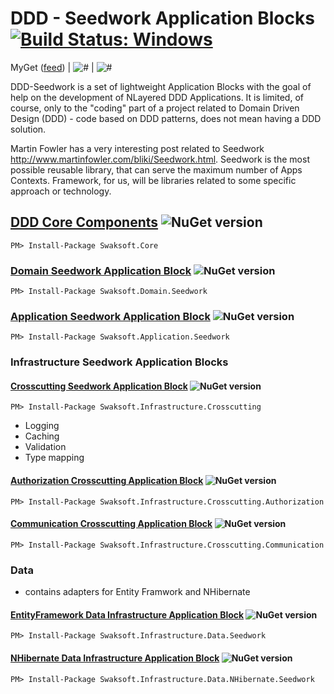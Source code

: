 # DDD - Seedwork Application Blocks [![Build Status: Windows](https://ci.appveyor.com/api/projects/status/7k05x649fxadmk64/branch/master?svg=true)](https://ci.appveyor.com/project/gruntjs/ddd-seedwork/branch/master)
MyGet ([feed](https://www.myget.org/F/ddd-seedwork/)) | ![#](https://img.shields.io/myget/ddd-seedwork/v/FSharpSupport.svg?style=flat) | ![#](https://img.shields.io/myget/ddd-seedwork/dt/FSharpSupport.svg?style=flat)


DDD-Seedwork is a set of lightweight Application Blocks with the goal of help on the development of NLayered DDD Applications. It is limited, of course, only to the "coding" part of a project related to Domain Driven Design (DDD) - code based on DDD patterns, does not mean having a DDD solution.

Martin Fowler has a very interesting post related to Seedwork http://www.martinfowler.com/bliki/Seedwork.html. Seedwork is the most possible reusable library, that can serve the maximum number of Apps Contexts. Framework, for us, will be libraries related to some specific approach or technology.

## [DDD Core Components](https://www.nuget.org/packages/Swaksoft.Core/) ![NuGet version](https://badge.fury.io/nu/Swaksoft.Core.png)
```
PM> Install-Package Swaksoft.Core
```

### [Domain Seedwork Application Block](https://www.nuget.org/packages/Swaksoft.Domain.Seedwork/) ![NuGet version](https://badge.fury.io/nu/Swaksoft.Domain.Seedwork.png)
```
PM> Install-Package Swaksoft.Domain.Seedwork
```

### [Application Seedwork Application Block](https://www.nuget.org/packages/Swaksoft.Application.Seedwork/) ![NuGet version](https://badge.fury.io/nu/Swaksoft.Application.Seedwork.png)
```
PM> Install-Package Swaksoft.Application.Seedwork
```
### Infrastructure Seedwork Application Blocks

#### [Crosscutting Seedwork Application Block](https://www.nuget.org/packages/Swaksoft.Infrastructure.Crosscutting/) ![NuGet version](https://badge.fury.io/nu/Swaksoft.Infrastructure.Crosscutting.png)
```
PM> Install-Package Swaksoft.Infrastructure.Crosscutting
```
- Logging
- Caching
- Validation
- Type mapping

#### [Authorization Crosscutting Application Block](https://www.nuget.org/packages/Swaksoft.Infrastructure.Crosscutting.Authorization/) ![NuGet version](https://badge.fury.io/nu/Swaksoft.Infrastructure.Crosscutting.Authorization.png)
```
PM> Install-Package Swaksoft.Infrastructure.Crosscutting.Authorization
```
#### [Communication Crosscutting Application Block](https://www.nuget.org/packages/Swaksoft.Infrastructure.Crosscutting.Communication/) ![NuGet version](https://badge.fury.io/nu/Swaksoft.Infrastructure.Crosscutting.Communication.png)
```
PM> Install-Package Swaksoft.Infrastructure.Crosscutting.Communication
```

### Data
- contains adapters for Entity Framwork and NHibernate

#### [EntityFramework Data Infrastructure Application Block](https://www.nuget.org/packages/Swaksoft.Infrastructure.Data.Seedwork/) ![NuGet version](https://badge.fury.io/nu/Swaksoft.Infrastructure.Data.Seedwork.png)
```
PM> Install-Package Swaksoft.Infrastructure.Data.Seedwork
```
#### [NHibernate Data Infrastructure Application Block](https://www.nuget.org/packages/Swaksoft.Infrastructure.Data.NHibernate.Seedwork/) ![NuGet version](https://badge.fury.io/nu/Swaksoft.Infrastructure.Data.NHibernate.Seedwork.png)
```
PM> Install-Package Swaksoft.Infrastructure.Data.NHibernate.Seedwork
```